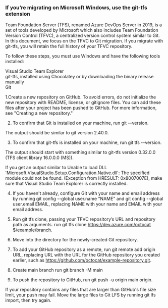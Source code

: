 ### If you’re migrating on Microsoft Windows, use the git-tfs extension ###

Team Foundation Server (TFS), renamed Azure DevOps Server in 2019, is a set of tools developed by Microsoft which also includes Team Foundation Version Control (TFVC), a centralized version control system similar to Git.
In this document, we focus on the TFVC to Git migration.
If you migrate with git-tfs, you will retain the full history of your TFVC repository.

To follow these steps, you must use Windows and have the following tools installed:

Visual Studio Team Explorer <br>
git-tfs, installed using Chocolatey or by downloading the binary release manually <br>
Git

1.Create a new repository on GitHub. To avoid errors, do not initialize the new repository with README, license, or gitignore files. You can add these files after your project has been pushed to GitHub. For more information, see "Creating a new repository."

2. To confirm that Git is installed on your machine, run git --version.

The output should be similar to git version 2.40.0.

3. To confirm that git-tfs is installed on your machine, run git tfs --version.

The output should start with something similar to git-tfs version 0.32.0.0 (TFS client library 16.0.0.0 (MS)).

If you get an output similar to Unable to load DLL 'Microsoft.VisualStudio.Setup.Configuration.Native.dll': The specified module could not be found. (Exception from HRESULT: 0x8007007E), make sure that Visual Studio Team Explorer is correctly installed.

4. If you haven't already, configure Git with your name and email address by running git config --global user.name "NAME" and git config --global user.email EMAIL, replacing NAME with your name and EMAIL with your email address.

5. Run git tfs clone, passing your TFVC repository’s URL and repository path as arguments. run git tfs clone  https://dev.azure.com/octocat $/example/branch.

6. Move into the directory for the newly-created Git repository.

7. To add your GitHub repository as a remote, run git remote add origin URL, replacing URL with the URL for the GitHub repository you created earlier, such as https://github.com/octocat/example-repository.git.
   
8. Create main branch run  git branch -M main

9. To push the repository to GitHub, run git push -u origin main origin.

If your repository contains any files that are larger than GitHub's file size limit, your push may fail. Move the large files to Git LFS by running git lfs import, then try again.

